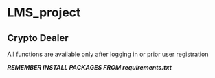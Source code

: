 # LMS_project
## Crypto Dealer

All functions are available only after logging in
or prior user registration





















***REMEMBER INSTALL PACKAGES FROM requirements.txt***